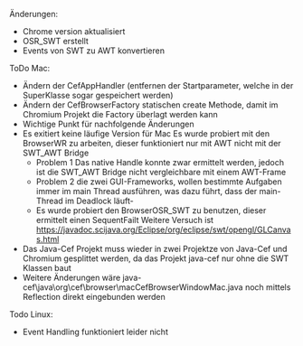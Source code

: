 Änderungen:
- Chrome version aktualisiert
- OSR_SWT erstellt
- Events von SWT zu AWT konvertieren


ToDo Mac:
- Ändern der CefAppHandler (entfernen der Startparameter, welche in der SuperKlasse sogar gespeichert werden)
- Ändern der CefBrowserFactory statischen create Methode, damit im Chromium Projekt die Factory überlagt werden kann
- Wichtige Punkt für nachfolgende Änderungen
 - Es exitiert keine läufige Version für Mac
   Es wurde probiert mit den BrowserWR zu arbeiten, dieser funktioniert nur mit AWT nicht mit der SWT_AWT Bridge
    - Problem 1 Das native Handle konnte zwar ermittelt werden, jedoch ist die SWT_AWT Bridge nicht vergleichbare mit einem AWT-Frame
    - Problem 2 die zwei GUI-Frameworks, wollen bestimmte Aufgaben immer im main Thread ausführen, was dazu führt, dass der main-Thread im Deadlock läuft-
   - Es wurde probiert den BrowserOSR_SWT zu benutzen, dieser ermittelt einen SequentFailt
   Weitere Versuch ist https://javadoc.scijava.org/Eclipse/org/eclipse/swt/opengl/GLCanvas.html
- Das Java-Cef Projekt muss wieder in zwei Projektze von Java-Cef und Chromium gesplittet werden, da das Projekt java-cef nur ohne die SWT Klassen baut
- Weitere Änderungen wäre java-cef\java\org\cef\browser\macCefBrowserWindowMac.java noch mittels Reflection direkt eingebunden werden


Todo Linux:
- Event Handling funktioniert leider nicht

